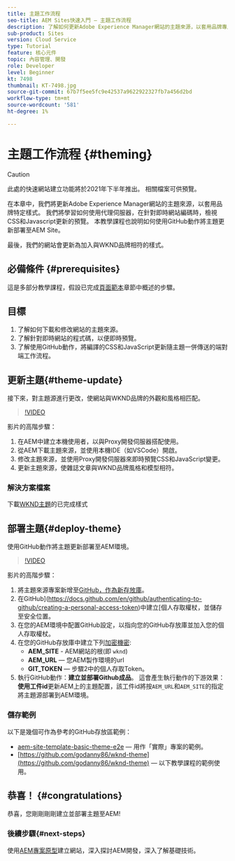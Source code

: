 ```yaml
---
title: 主題工作流程
seo-title: AEM Sites快速入門 — 主題工作流程
description: 了解如何更新Adobe Experience Manager網站的主題來源，以套用品牌專屬的樣式。 了解如何使用Proxy伺服器檢視CSS和Javascript更新的即時預覽。 本教學課程也說明如何使用GitHub動作將主題更新部署至AEM Site。
sub-product: Sites
version: Cloud Service
type: Tutorial
feature: 核心元件
topic: 內容管理、開發
role: Developer
level: Beginner
kt: 7498
thumbnail: KT-7498.jpg
source-git-commit: 67b7f5ee5fc9e42537a9622922327fb7a456d2bd
workflow-type: tm+mt
source-wordcount: '581'
ht-degree: 1%

---
```



# 主題工作流程 {#theming}

>[!CAUTION]
>
> 此處的快速網站建立功能將於2021年下半年推出。 相關檔案可供預覽。

在本章中，我們將更新Adobe Experience Manager網站的主題來源，以套用品牌特定樣式。 我們將學習如何使用代理伺服器，在針對即時網站編碼時，檢視CSS和Javascript更新的預覽。 本教學課程也說明如何使用GitHub動作將主題更新部署至AEM Site。

最後，我們的網站會更新為加入與WKND品牌相符的樣式。

## 必備條件 {#prerequisites}

這是多部分教學課程，假設已完成[頁面範本](./page-templates.md)章節中概述的步驟。

## 目標

1. 了解如何下載和修改網站的主題來源。
1. 了解針對即時網站的程式碼，以便即時預覽。
1. 了解使用GitHub動作，將編譯的CSS和JavaScript更新隨主題一併傳送的端對端工作流程。

## 更新主題{#theme-update}

接下來，對主題源進行更改，使網站與WKND品牌的外觀和風格相匹配。

>[!VIDEO](https://video.tv.adobe.com/v/332918/?quality=12&learn=on)

影片的高階步驟：

1. 在AEM中建立本機使用者，以與Proxy開發伺服器搭配使用。
1. 從AEM下載主題來源，並使用本機IDE（如VSCode）開啟。
1. 修改主題來源，並使用Proxy開發伺服器來即時預覽CSS和JavaScript變更。
1. 更新主題來源，使雜誌文章與WKND品牌風格和模型相符。

### 解決方案檔案

下載[WKND主題](assets/theming/WKND-THEME-src.zip)的已完成樣式

## 部署主題{#deploy-theme}

使用GitHub動作將主題更新部署至AEM環境。

>[!VIDEO](https://video.tv.adobe.com/v/332919/?quality=12&learn=on)

影片的高階步驟：

1. 將主題來源專案新增至[GitHub，作為新存放庫](https://docs.github.com/en/github/importing-your-projects-to-github/adding-an-existing-project-to-github-using-the-command-line)。
1. 在GitHub](https://docs.github.com/en/github/authenticating-to-github/creating-a-personal-access-token)中建立[個人存取權杖，並儲存至安全位置。
1. 在您的AEM環境中配置GitHub設定，以指向您的GitHub存放庫並加入您的個人存取權杖。
1. 在您的GitHub存放庫中建立下列[加密機密](https://docs.github.com/en/actions/reference/encrypted-secrets):
   * **AEM_SITE**  - AEM網站的根(即 `wknd`)
   * **AEM_URL**  — 您AEM製作環境的url
   * **GIT_TOKEN**  — 步驟2中的個人存取Token。
1. 執行GitHub動作：**建立並部署Github成品**。 這會產生執行動作的下游效果：**使用工件id**&#x200B;更新AEM上的主題配置，該工件id將按`AEM_URL`和`AEM_SITE`的指定將主題源部署到AEM環境。

### 儲存範例

以下是幾個可作為參考的GitHub存放區範例：

* [aem-site-template-basic-theme-e2e](https://github.com/adobe/aem-site-template-basic-theme-e2e)  — 用作「實際」專案的範例。
* [https://github.com/godanny86/wknd-theme](https://github.com/godanny86/wknd-theme)  — 以下教學課程的範例使用。

## 恭喜！ {#congratulations}

恭喜，您剛剛剛剛建立並部署主題至AEM!

### 後續步驟{#next-steps}

使用[AEM專案原型](../project-archetype/overview.md)建立網站，深入探討AEM開發，深入了解基礎技術。
